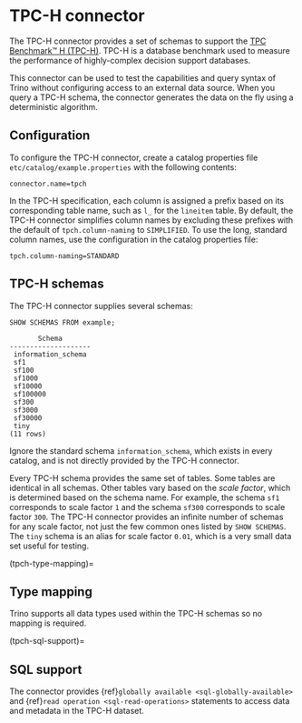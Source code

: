 # TPC-H connector

The TPC-H connector provides a set of schemas to support the
[TPC Benchmark™ H (TPC-H)](http://www.tpc.org/tpch/). TPC-H is a database
benchmark used to measure the performance of highly-complex decision support databases.

This connector can be used to test the capabilities and query
syntax of Trino without configuring access to an external data
source. When you query a TPC-H schema, the connector generates the
data on the fly using a deterministic algorithm.

## Configuration

To configure the TPC-H connector, create a catalog properties file
`etc/catalog/example.properties` with the following contents:

```text
connector.name=tpch
```

In the TPC-H specification, each column is assigned a prefix based on its
corresponding table name, such as `l_` for the `lineitem` table. By default, the
TPC-H connector simplifies column names by excluding these prefixes with the
default of `tpch.column-naming` to `SIMPLIFIED`. To use the long, standard
column names, use the configuration in the catalog properties file:

```text
tpch.column-naming=STANDARD
```

## TPC-H schemas

The TPC-H connector supplies several schemas:

```
SHOW SCHEMAS FROM example;
```

```text
       Schema
--------------------
 information_schema
 sf1
 sf100
 sf1000
 sf10000
 sf100000
 sf300
 sf3000
 sf30000
 tiny
(11 rows)
```

Ignore the standard schema `information_schema`, which exists in every
catalog, and is not directly provided by the TPC-H connector.

Every TPC-H schema provides the same set of tables. Some tables are
identical in all schemas. Other tables vary based on the *scale factor*,
which is determined based on the schema name. For example, the schema
`sf1` corresponds to scale factor `1` and the schema `sf300`
corresponds to scale factor `300`. The TPC-H connector provides an
infinite number of schemas for any scale factor, not just the few common
ones listed by `SHOW SCHEMAS`. The `tiny` schema is an alias for scale
factor `0.01`, which is a very small data set useful for testing.

(tpch-type-mapping)=
## Type mapping

Trino supports all data types used within the TPC-H schemas so no mapping
is required.

(tpch-sql-support)=
## SQL support

The connector provides {ref}`globally available <sql-globally-available>` and
{ref}`read operation <sql-read-operations>` statements to access data and
metadata in the TPC-H dataset.
